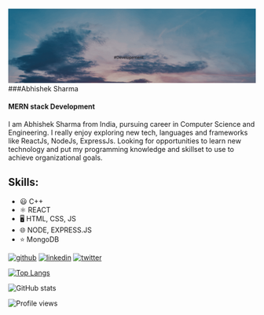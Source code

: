 ![MERN stack Development](https://github.com/AbhishekSharma-86/AbhishekSharma-86/blob/master/Black%20Minimalist%20Quote%20%20(LinkedIn%20Banner).gif)
###Abhishek Sharma
#### MERN stack Development
I am Abhishek Sharma from India, pursuing career in Computer Science and Engineering. I really enjoy exploring new tech, languages and frameworks like ReactJs, NodeJs, ExpressJs. Looking for opportunities to learn new technology and put my programming knowledge and skillset to use to achieve organizational goals.

## Skills: 
* 😃 C++ 
* ⚛️ REACT 
* 🖥️ HTML, CSS, JS
* 🌐 NODE, EXPRESS.JS
* ⭐ MongoDB
             



[<img src='https://cdn.jsdelivr.net/npm/simple-icons@3.0.1/icons/github.svg' alt='github' height='40'>](https://github.com/AbhishekSharma-86)  [<img src='https://cdn.jsdelivr.net/npm/simple-icons@3.0.1/icons/linkedin.svg' alt='linkedin' height='40'>](https://www.linkedin.com/in/abhisheksharma-86/)  [<img src='https://cdn.jsdelivr.net/npm/simple-icons@3.0.1/icons/twitter.svg' alt='twitter' height='40'>](https://twitter.com/abhisharma_86)  

[![Top Langs](https://github-readme-stats.vercel.app/api/top-langs/?username=AbhishekSharma-86)](https://github.com/anuraghazra/github-readme-stats)

![GitHub stats](https://github-readme-stats.vercel.app/api?username=AbhishekSharma-86&show_icons=true) 


![Profile views](https://gpvc.arturio.dev/AbhishekSharma-86)  

